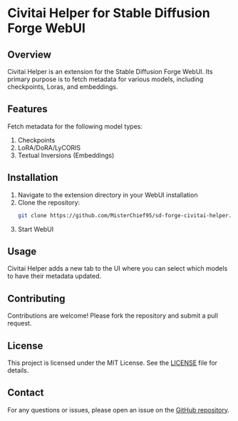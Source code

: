 # Civitai Helper for Stable Diffusion Forge WebUI

## Overview

Civitai Helper is an extension for the Stable Diffusion Forge WebUI. Its primary purpose is to fetch metadata for various models, including checkpoints, Loras, and embeddings.

## Features

Fetch metadata for the following model types:
  1. Checkpoints
  1. LoRA/DoRA/LyCORIS
  1. Textual Inversions (Embeddings)

## Installation

1. Navigate to the extension directory in your WebUI installation
1. Clone the repository:
    ```sh
    git clone https://github.com/MisterChief95/sd-forge-civitai-helper.git
    ```
1. Start WebUI

## Usage

Civitai Helper adds a new tab to the UI where you can select which models to have their metadata updated.

## Contributing

Contributions are welcome! Please fork the repository and submit a pull request.

## License

This project is licensed under the MIT License. See the [LICENSE](LICENSE) file for details.

## Contact

For any questions or issues, please open an issue on the [GitHub repository](https://github.com/MisterChief95/sd-forge-civitai-helper/issues).
